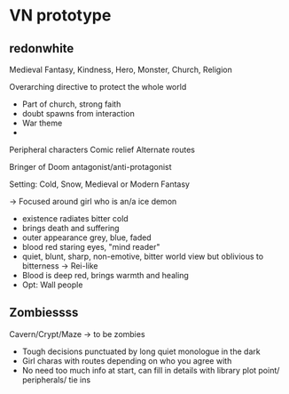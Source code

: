 VN prototype
==========

redonwhite
----------

Medieval Fantasy, Kindness, Hero, Monster, Church, Religion

Overarching directive to protect the whole world
- Part of church, strong faith
- doubt spawns from interaction
- War theme
- 

Peripheral characters
Comic relief
Alternate routes

Bringer of Doom antagonist/anti-protagonist

Setting: Cold, Snow, Medieval or Modern Fantasy

-> Focused around girl who is an/a ice demon
- existence radiates bitter cold
- brings death and suffering
- outer appearance grey, blue, faded
- blood red staring eyes, "mind reader"
- quiet, blunt, sharp, non-emotive, bitter world view but oblivious to bitterness 
  -> Rei-like
- Blood is deep red, brings warmth and healing
- Opt: Wall people


Zombiessss
----------

Cavern/Crypt/Maze -> to be zombies

- Tough decisions punctuated by long quiet monologue in the dark
- Girl charas with routes depending on who you agree with
- No need too much info at start, can fill in details with library plot point/ peripherals/ tie ins


